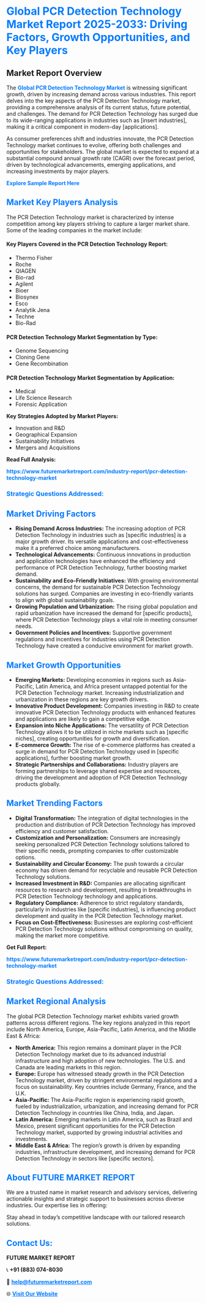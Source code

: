 <h1 style="color: #007BFF;">Global PCR Detection Technology Market Report 2025-2033: Driving Factors, Growth Opportunities, and Key Players</h1>

<section id="overview">
<h2>Market Report Overview</h2>
<p>The <a href="https://www.futuremarketreport.com/industry-report/pcr-detection-technology-market" style="color: #007BFF; text-decoration: none;"><strong>Global PCR Detection Technology Market</strong></a> is witnessing significant growth, driven by increasing demand across various industries. This report delves into the key aspects of the PCR Detection Technology market, providing a comprehensive analysis of its current status, future potential, and challenges. The demand for PCR Detection Technology has surged due to its wide-ranging applications in industries such as [insert industries], making it a critical component in modern-day [applications].</p>
<p>As consumer preferences shift and industries innovate, the PCR Detection Technology market continues to evolve, offering both challenges and opportunities for stakeholders. The global market is expected to expand at a substantial compound annual growth rate (CAGR) over the forecast period, driven by technological advancements, emerging applications, and increasing investments by major players.</p>
</section>

<section id="overview">
<p><a href="https://www.futuremarketreport.com/request-sample/reportId=58201" style="color: #007BFF; text-decoration: none;"><strong>Explore Sample Report Here</strong></a></p>
</section>

<section id="key-players">
<h2 style="color: #007BFF;">Market Key Players Analysis</h2>
<p>The PCR Detection Technology market is characterized by intense competition among key players striving to capture a larger market share. Some of the leading companies in the market include:</p>
<h4>Key Players Covered in the PCR Detection Technology Report:</h4>
<ul><li>Thermo Fisher</li><li>Roche</li><li>QIAGEN</li><li>Bio-rad</li><li>Agilent</li><li>Bioer</li><li>Biosynex</li><li>Esco</li><li>Analytik Jena</li><li>Techne</li><li>Bio-Rad</li></ul>
<h4>PCR Detection Technology Market Segmentation by Type:</h4>
<ul><li>Genome Sequencing</li><li>Cloning Gene</li><li>Gene Recombination</li></ul>

<h4>PCR Detection Technology Market Segmentation by Application:</h4>
<ul><li>Medical</li><li>Life Science Research</li><li>Forensic Application</li></ul>
<p><strong>Key Strategies Adopted by Market Players:</strong></p>
<ul>
<li>Innovation and R&D</li>
<li>Geographical Expansion</li>
<li>Sustainability Initiatives</li>
<li>Mergers and Acquisitions</li>
</ul>
</section>

<section>
<p><strong>Read Full Analysis: </strong></p><a href="https://www.futuremarketreport.com/industry-report/pcr-detection-technology-market" style="color: #007BFF; text-decoration: none;"><strong>https://www.futuremarketreport.com/industry-report/pcr-detection-technology-market</strong></a>
<h3 style="color: #007BFF;">Strategic Questions Addressed:</h3>
</section>

<section id="driving-factors">
<h2 style="color: #007BFF;">Market Driving Factors</h2>
<ul>
<li><strong>Rising Demand Across Industries:</strong> The increasing adoption of PCR Detection Technology in industries such as [specific industries] is a major growth driver. Its versatile applications and cost-effectiveness make it a preferred choice among manufacturers.</li>
<li><strong>Technological Advancements:</strong> Continuous innovations in production and application technologies have enhanced the efficiency and performance of PCR Detection Technology, further boosting market demand.</li>
<li><strong>Sustainability and Eco-Friendly Initiatives:</strong> With growing environmental concerns, the demand for sustainable PCR Detection Technology solutions has surged. Companies are investing in eco-friendly variants to align with global sustainability goals.</li>
<li><strong>Growing Population and Urbanization:</strong> The rising global population and rapid urbanization have increased the demand for [specific products], where PCR Detection Technology plays a vital role in meeting consumer needs.</li>
<li><strong>Government Policies and Incentives:</strong> Supportive government regulations and incentives for industries using PCR Detection Technology have created a conducive environment for market growth.</li>
</ul>
</section>

<section id="growth-opportunities">
<h2 style="color: #007BFF;">Market Growth Opportunities</h2>
<ul>
<li><strong>Emerging Markets:</strong> Developing economies in regions such as Asia-Pacific, Latin America, and Africa present untapped potential for the PCR Detection Technology market. Increasing industrialization and urbanization in these regions are key growth drivers.</li>
<li><strong>Innovative Product Development:</strong> Companies investing in R&D to create innovative PCR Detection Technology products with enhanced features and applications are likely to gain a competitive edge.</li>
<li><strong>Expansion into Niche Applications:</strong> The versatility of PCR Detection Technology allows it to be utilized in niche markets such as [specific niches], creating opportunities for growth and diversification.</li>
<li><strong>E-commerce Growth:</strong> The rise of e-commerce platforms has created a surge in demand for PCR Detection Technology used in [specific applications], further boosting market growth.</li>
<li><strong>Strategic Partnerships and Collaborations:</strong> Industry players are forming partnerships to leverage shared expertise and resources, driving the development and adoption of PCR Detection Technology products globally.</li>
</ul>
</section>

<section id="trending-factors">
<h2 style="color: #007BFF;">Market Trending Factors</h2>
<ul>
<li><strong>Digital Transformation:</strong> The integration of digital technologies in the production and distribution of PCR Detection Technology has improved efficiency and customer satisfaction.</li>
<li><strong>Customization and Personalization:</strong> Consumers are increasingly seeking personalized PCR Detection Technology solutions tailored to their specific needs, prompting companies to offer customizable options.</li>
<li><strong>Sustainability and Circular Economy:</strong> The push towards a circular economy has driven demand for recyclable and reusable PCR Detection Technology solutions.</li>
<li><strong>Increased Investment in R&D:</strong> Companies are allocating significant resources to research and development, resulting in breakthroughs in PCR Detection Technology technology and applications.</li>
<li><strong>Regulatory Compliance:</strong> Adherence to strict regulatory standards, particularly in industries like [specific industries], is influencing product development and quality in the PCR Detection Technology market.</li>
<li><strong>Focus on Cost-Effectiveness:</strong> Businesses are exploring cost-efficient PCR Detection Technology solutions without compromising on quality, making the market more competitive.</li>
</ul>
</section>

<section>
<p><strong>Get Full Report: </strong></p><a href="https://www.futuremarketreport.com/industry-report/pcr-detection-technology-market" style="color: #007BFF; text-decoration: none;"><strong>https://www.futuremarketreport.com/industry-report/pcr-detection-technology-market</strong></a>
<h3 style="color: #007BFF;">Strategic Questions Addressed:</h3>
</section>


<section id="regional-analysis">
<h2 style="color: #007BFF;">Market Regional Analysis</h2>
<p>The global PCR Detection Technology market exhibits varied growth patterns across different regions. The key regions analyzed in this report include North America, Europe, Asia-Pacific, Latin America, and the Middle East & Africa:</p>
<ul>
<li><strong>North America:</strong> This region remains a dominant player in the PCR Detection Technology market due to its advanced industrial infrastructure and high adoption of new technologies. The U.S. and Canada are leading markets in this region.</li>
<li><strong>Europe:</strong> Europe has witnessed steady growth in the PCR Detection Technology market, driven by stringent environmental regulations and a focus on sustainability. Key countries include Germany, France, and the U.K.</li>
<li><strong>Asia-Pacific:</strong> The Asia-Pacific region is experiencing rapid growth, fueled by industrialization, urbanization, and increasing demand for PCR Detection Technology in countries like China, India, and Japan.</li>
<li><strong>Latin America:</strong> Emerging markets in Latin America, such as Brazil and Mexico, present significant opportunities for the PCR Detection Technology market, supported by growing industrial activities and investments.</li>
<li><strong>Middle East & Africa:</strong> The region’s growth is driven by expanding industries, infrastructure development, and increasing demand for PCR Detection Technology in sectors like [specific sectors].</li>
</ul>
</section>

<footer>
<h2 style="color: #007BFF;">About FUTURE MARKET REPORT</h2>
<p>We are a trusted name in market research and advisory services, delivering actionable insights and strategic support to businesses across diverse industries. Our expertise lies in offering:</p>

<p>Stay ahead in today’s competitive landscape with our tailored research solutions.</p>

<h2 style="color: #007BFF;">Contact Us:</h2>
<p><strong>FUTURE MARKET REPORT</strong></p>
<p>📞 <strong>+91 (883) 074-8030</strong></p>
<p>📧 <strong><a href="mailto:help@futuremarketreport.com" style="color: #007BFF;">help@futuremarketreport.com</a></strong></p>
<p>🌐 <strong><a href="https://www.futuremarketreport.com/" style="color: #007BFF;">Visit Our Website</a></strong></p>
</footer>